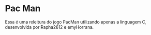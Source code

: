 # Pac Man
Essa é uma releitura do jogo PacMan utilizando apenas a linguagem C, desenvolvida por Rapha2812 e emyHorrana.
